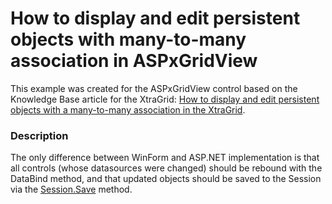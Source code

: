 # How to display and edit persistent objects with many-to-many association in ASPxGridView


<p>This example was created for the ASPxGridView control based on the Knowledge Base article for the XtraGrid: <a href="https://www.devexpress.com/Support/Center/p/A920">How to display and edit persistent objects with a many-to-many association in the XtraGrid</a>.</p>


<h3>Description</h3>

<p>The only difference between WinForm and ASP.NET implementation is that all controls (whose datasources were changed) should be rebound with the DataBind method, and that updated objects should be saved to the Session via the <a href="http://documentation.devexpress.com/#XPO/DevExpressXpoSession_Savetopic">Session.Save</a> method.</p>

<br/>


